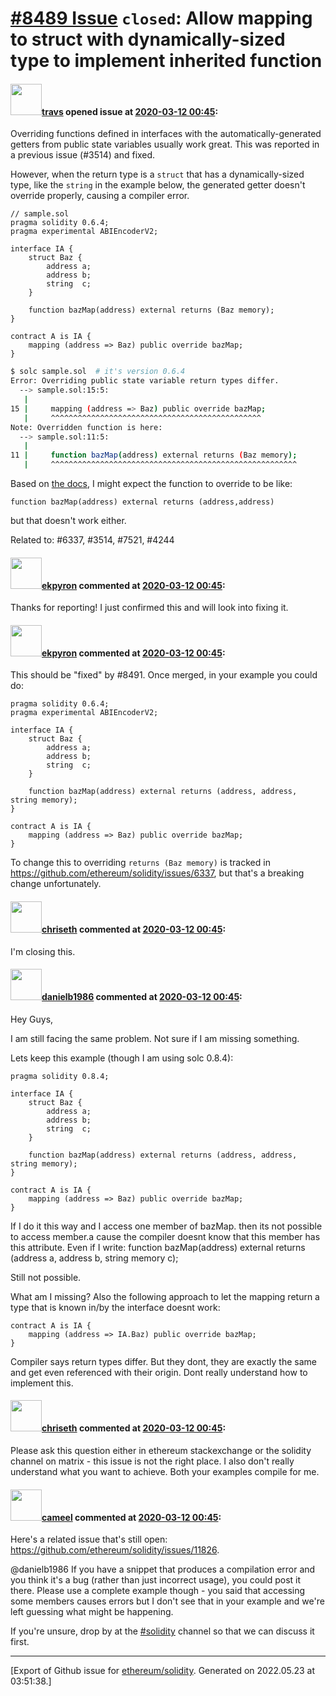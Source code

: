 # [\#8489 Issue](https://github.com/ethereum/solidity/issues/8489) `closed`: Allow mapping to struct with dynamically-sized type to implement inherited function

#### <img src="https://avatars.githubusercontent.com/u/7369273?u=9a08e6fddcdebf18ab6c705dda4df20682c50658&v=4" width="50">[travs](https://github.com/travs) opened issue at [2020-03-12 00:45](https://github.com/ethereum/solidity/issues/8489):

Overriding functions defined in interfaces with the automatically-generated getters from public state variables usually work great. This was reported in a previous issue (#3514) and fixed.

However, when the return type is a `struct` that has a dynamically-sized type, like the `string` in the example below, the generated getter doesn't override properly, causing a compiler error.

```solidity
// sample.sol
pragma solidity 0.6.4;
pragma experimental ABIEncoderV2;

interface IA {
    struct Baz {
        address a;
        address b;
        string  c;
    }

    function bazMap(address) external returns (Baz memory);
}

contract A is IA {
    mapping (address => Baz) public override bazMap;
}
```

```sh
$ solc sample.sol  # it's version 0.6.4
Error: Overriding public state variable return types differ.
  --> sample.sol:15:5:
   |
15 |     mapping (address => Baz) public override bazMap;
   |     ^^^^^^^^^^^^^^^^^^^^^^^^^^^^^^^^^^^^^^^^^^^^^^^
Note: Overridden function is here:
  --> sample.sol:11:5:
   |
11 |     function bazMap(address) external returns (Baz memory);
   |     ^^^^^^^^^^^^^^^^^^^^^^^^^^^^^^^^^^^^^^^^^^^^^^^^^^^^^^^
```

Based on [the docs](https://solidity.readthedocs.io/en/v0.6.4/contracts.html#getter-functions), I might expect the function to override to be like:
```
function bazMap(address) external returns (address,address)
```
but that doesn't work either. 

Related to: #6337, #3514, #7521, #4244

#### <img src="https://avatars.githubusercontent.com/u/1347491?v=4" width="50">[ekpyron](https://github.com/ekpyron) commented at [2020-03-12 00:45](https://github.com/ethereum/solidity/issues/8489#issuecomment-598653026):

Thanks for reporting! I just confirmed this and will look into fixing it.

#### <img src="https://avatars.githubusercontent.com/u/1347491?v=4" width="50">[ekpyron](https://github.com/ekpyron) commented at [2020-03-12 00:45](https://github.com/ethereum/solidity/issues/8489#issuecomment-598685028):

This should be "fixed" by #8491.
Once merged, in your example you could do:
```
pragma solidity 0.6.4;
pragma experimental ABIEncoderV2;

interface IA {
    struct Baz {
        address a;
        address b;
        string  c;
    }

    function bazMap(address) external returns (address, address, string memory);
}

contract A is IA {
    mapping (address => Baz) public override bazMap;
}
```

To change this to overriding ``returns (Baz memory)`` is tracked in https://github.com/ethereum/solidity/issues/6337, but that's a breaking change unfortunately.

#### <img src="https://avatars.githubusercontent.com/u/9073706?v=4" width="50">[chriseth](https://github.com/chriseth) commented at [2020-03-12 00:45](https://github.com/ethereum/solidity/issues/8489#issuecomment-602551862):

I'm closing this.

#### <img src="https://avatars.githubusercontent.com/u/77058885?u=9664fdb26ad0dcaf7eecca5fef1e5fdd93409d2e&v=4" width="50">[danielb1986](https://github.com/danielb1986) commented at [2020-03-12 00:45](https://github.com/ethereum/solidity/issues/8489#issuecomment-919013142):

Hey Guys,


I am still facing the same problem. Not sure if I am missing something. 

Lets keep this example (though I am using solc 0.8.4):

```
pragma solidity 0.8.4;

interface IA {
    struct Baz {
        address a;
        address b;
        string  c;
    }

    function bazMap(address) external returns (address, address, string memory);
}

contract A is IA {
    mapping (address => Baz) public override bazMap;
}
```
If I do it this way and I access one member of bazMap. then its not possible to access member.a cause the compiler doesnt know that this member has this attribute. Even if I write:
    function bazMap(address) external returns (address a, address b, string memory c);

Still not possible.

What am I missing?
Also the following approach to let the mapping return a type that is known in/by the interface doesnt work:
```
contract A is IA {
    mapping (address => IA.Baz) public override bazMap;
}
```
Compiler says return types differ. But they dont, they are exactly the same and get even referenced with their origin. Dont really understand how to implement this.

#### <img src="https://avatars.githubusercontent.com/u/9073706?v=4" width="50">[chriseth](https://github.com/chriseth) commented at [2020-03-12 00:45](https://github.com/ethereum/solidity/issues/8489#issuecomment-919151081):

Please ask this question either in ethereum stackexchange or the solidity channel on matrix - this issue is not the right place.
I also don't really understand what you want to achieve. Both your examples compile for me.

#### <img src="https://avatars.githubusercontent.com/u/137030?v=4" width="50">[cameel](https://github.com/cameel) commented at [2020-03-12 00:45](https://github.com/ethereum/solidity/issues/8489#issuecomment-919504904):

Here's a related issue that's still open: https://github.com/ethereum/solidity/issues/11826.

@danielb1986 If you have a snippet that produces a compilation error and you think it's a bug (rather than just incorrect usage), you could post it there. Please use a complete example though - you said that accessing some members causes errors but I don't see that in your example and we're left guessing what might be happening.

If you're unsure, drop by at the [#solidity](https://gitter.im/ethereum/solidity) channel so that we can discuss it first.


-------------------------------------------------------------------------------



[Export of Github issue for [ethereum/solidity](https://github.com/ethereum/solidity). Generated on 2022.05.23 at 03:51:38.]
